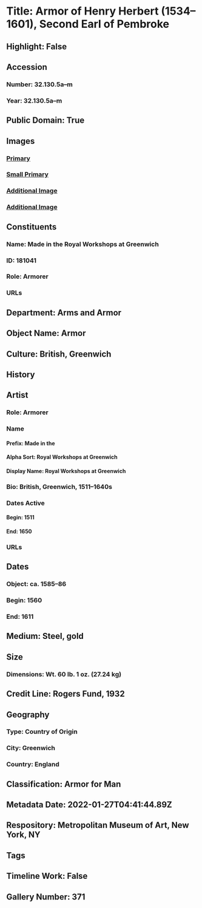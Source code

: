 # Title: Armor of Henry Herbert (1534–1601), Second Earl of Pembroke
## Highlight: False
## Accession
### Number: 32.130.5a–m
### Year: 32.130.5a–m
## Public Domain: True
## Images
### [Primary](https://images.metmuseum.org/CRDImages/aa/original/167675.jpg)
### [Small Primary](https://images.metmuseum.org/CRDImages/aa/web-large/167675.jpg)
### [Additional Image](https://images.metmuseum.org/CRDImages/aa/original/scaneah32-130-5s1bw98269.jpg)
### [Additional Image](https://images.metmuseum.org/CRDImages/aa/original/scaneah32-130-5s2167676.jpg)
## Constituents
### Name: Made in the Royal Workshops at Greenwich
### ID: 181041
### Role: Armorer
### URLs
## Department: Arms and Armor
## Object Name: Armor
## Culture: British, Greenwich
## History
## Artist
### Role: Armorer
### Name
#### Prefix: Made in the
#### Alpha Sort: Royal Workshops at Greenwich
#### Display Name: Royal Workshops at Greenwich
### Bio: British, Greenwich, 1511–1640s
### Dates Active
#### Begin: 1511
#### End: 1650
### URLs
## Dates
### Object: ca. 1585–86
### Begin: 1560
### End: 1611
## Medium: Steel, gold
## Size
### Dimensions: Wt. 60 lb. 1 oz. (27.24 kg)
## Credit Line: Rogers Fund, 1932
## Geography
### Type: Country of Origin
### City: Greenwich
### Country: England
## Classification: Armor for Man
## Metadata Date: 2022-01-27T04:41:44.89Z
## Respository: Metropolitan Museum of Art, New York, NY
## Tags
## Timeline Work: False
## Gallery Number: 371